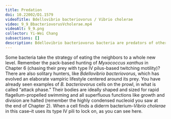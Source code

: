 ```yaml
---
title: Predation
doi: 10.22002/D1.1579
videoTitle: Bdellovibrio bacteriovorus / Vibrio cholerae
video: 9_9_BbacteriovorusVcholerae.mp4
videoAlt: 9_9.png
collector: Yi-Wei Chang
subsections: []
description: Bdellovibrio bacteriovorus bacteria are predators of other diderm bacteria like Vibrio cholerae. They latch onto their prey with type IV pili
---
```


Some bacteria take the strategy of eating the neighbors to a whole new level. Remember the pack-based hunting of *Myxococcus xanthus* in Chapter 6 (chasing their prey with type IV pilus-based twitching motility)? There are also solitary hunters, like *Bdellovibrio bacteriovorus*, which has evolved an elaborate vampiric lifestyle centered around its prey. You have already seen examples of *B. bacteriovorus* cells on the prowl, in what is called “attack phase.” Their bodies are ideally shaped and sized for rapid flagellum-propelled swimming and all superfluous functions like growth and division are halted (remember the highly condensed nucleoid you saw at the end of Chapter 2). When a cell finds a diderm bacterium–*Vibrio cholerae* in this case–it uses its type IV pili to lock on, as you can see here.

